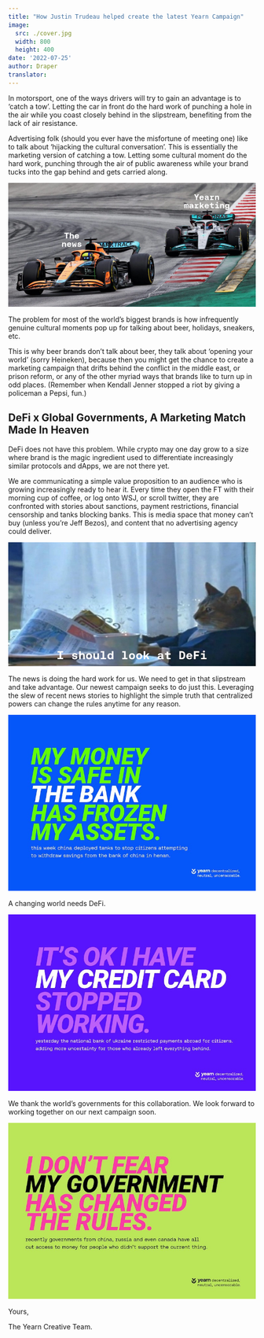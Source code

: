 ```yaml
---
title: "How Justin Trudeau helped create the latest Yearn Campaign"
image:
  src: ./cover.jpg
  width: 800
  height: 400
date: '2022-07-25'
author: Draper
translator:
---
```


In motorsport, one of the ways drivers will try to gain an advantage is to ‘catch a tow’. Letting the car in front do the hard work of punching a hole in the air while you coast closely behind in the slipstream, benefiting from the lack of air resistance.

Advertising folk (should you ever have the misfortune of meeting one) like to talk about ‘hijacking the cultural conversation’. This is essentially the marketing version of catching a tow. Letting some cultural moment do the hard work, punching through the air of public awareness while your brand tucks into the gap behind and gets carried along.

![](./image1.jpg?w=800&h=400)

The problem for most of the world’s biggest brands is how infrequently genuine cultural moments pop up for talking about beer, holidays, sneakers, etc.

This is why beer brands don’t talk about beer, they talk about ‘opening your world’ (sorry Heineken), because then you might get the chance to create a marketing campaign that drifts behind the conflict in the middle east, or prison reform, or any of the other myriad ways that brands like to turn up in odd places. (Remember when Kendall Jenner stopped a riot by giving a policeman a Pepsi, fun.)

## DeFi x Global Governments, A Marketing Match Made In Heaven

DeFi does not have this problem. While crypto may one day grow to a size where brand is the magic ingredient used to differentiate increasingly similar protocols and dApps, we are not there yet.

We are communicating a simple value proposition to an audience who is growing increasingly ready to hear it. Every time they open the FT with their morning cup of coffee, or log onto WSJ, or scroll twitter, they are confronted with stories about sanctions, payment restrictions, financial censorship and tanks blocking banks. This is media space that money can’t buy (unless you’re Jeff Bezos), and content that no advertising agency could deliver.

![](./image2.jpg?w=800&h=400)

The news is doing the hard work for us. We need to get in that slipstream and take advantage. Our newest campaign seeks to do just this. Leveraging the slew of recent news stories to highlight the simple truth that centralized powers can change the rules anytime for any reason.

![](./image3.jpg?w=800&h=569)

A changing world needs DeFi.

![](./image4.jpg?w=800&h=569)

We thank the world’s governments for this collaboration. We look forward to working together on our next campaign soon.

![](./image5.jpg?w=800&h=569)

Yours,

The Yearn Creative Team.
